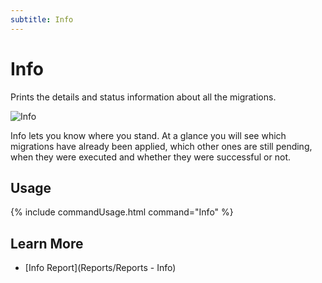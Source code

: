 ```yaml
---
subtitle: Info
---
```

# Info

Prints the details and status information about all the migrations.

![Info](assets/command-info.png)

Info lets you know where you stand. At a glance you will see which migrations have already been applied,
which other ones are still pending, when they were executed and whether they were successful or not.

## Usage
{% include commandUsage.html command="Info" %}


## Learn More

* [Info Report](Reports/Reports - Info)